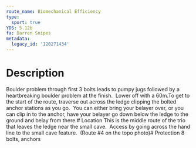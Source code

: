 ```yaml
---
route_name: Biomechanical Efficiency
type:
  sport: true
YDS: 5.12b
fa: Darren Snipes
metadata:
  legacy_id: '120271434'
---
```

# Description
Boulder problem through first 3 bolts leads to pumpy jugs followed by a heartbreaking boulder problem at the finish.  Lower off with a 60m.To get to the start of the route, traverse out across the ledge clipping the bolted anchor stations as you go.  You can either bring your belayer over, or you can clip in to the anchor, have your belayer go down below the ledge to the ground and belay from there.# Location
This is the middle route of the trio that leaves the ledge near the small cave.  Access by going across the hand line to the small cave feature.  (Route #4 on the topo photo)# Protection
8 bolts, anchors